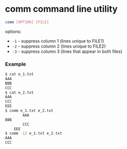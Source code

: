 # comm command line utility

```bash
comm [OPTION] [FILE]
```

options:
* `-1` - suppress column 1 (lines unique to FILE1)
* `-2` - suppress column 2 (lines unique to FILE2)
* `-3` - suppress column 3 (lines that appear in both files)

### Example
```bash
$ cat e_1.txt 
AAA
BBB
CCC
$ cat e_2.txt 
AAA
CCC
EEE
$ comm e_1.txt e_2.txt 
		AAA
BBB
		CCC
	EEE
$ comm -12 e_1.txt e_2.txt 
AAA
CCC
```
